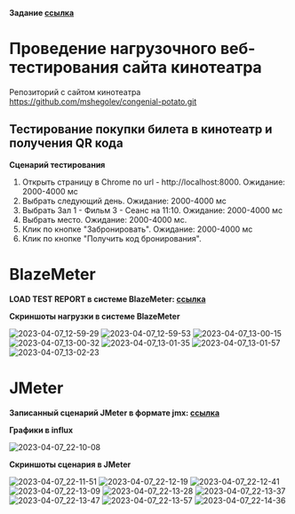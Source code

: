 **Задание [ссылка](https://github.com/netology-code/loadqa-homeworks/blob/main/3.Load%20web/homework_lecture3.md)**

# Проведение нагрузочного веб-тестирования сайта кинотеатра

Репозиторий с сайтом кинотеатра https://github.com/mshegolev/congenial-potato.git
## Тестирование покупки билета в кинотеатр и получения QR кода

**Cценарий тестирования**
1. Открыть страницу в Chrome по url - http://localhost:8000. Ожидание: 2000-4000 мс
2. Выбрать следующий день. Ожидание: 2000-4000 мс
3. Выбрать Зал 1 - Фильм 3 - Сеанс на 11:10. Ожидание: 2000-4000 мс
4. Выбрать место. Ожидание: 2000-4000 мс. 
5. Клик по кнопке "Забронировать". Ожидание: 2000-4000 мс
6. Клик по кнопке "Получить код бронирования".

# BlazeMeter
**LOAD TEST REPORT в системе BlazeMeter: [ссылка](https://a.blazemeter.com/app/executive-summary/index.html?master_id=67319227&selectedTimeMeasure=milliseconds#/)**

**Cкриншоты нагрузки в системе BlazeMeter**

![2023-04-07_12-59-29](https://user-images.githubusercontent.com/105548819/230682040-77717de6-9058-4f01-afdb-a218764dd4e5.png)
![2023-04-07_12-59-53](https://user-images.githubusercontent.com/105548819/230682043-06a3f169-6437-4494-8e56-c2552ac2662e.png)
![2023-04-07_13-00-15](https://user-images.githubusercontent.com/105548819/230682046-30e4f86a-b6f8-49be-ab6f-11dc53451492.png)
![2023-04-07_13-00-32](https://user-images.githubusercontent.com/105548819/230682047-3a60aff6-53b3-4189-baa2-b63f39c4b426.png)
![2023-04-07_13-01-35](https://user-images.githubusercontent.com/105548819/230682048-97c2e946-20ce-4209-93a5-edc6ae8032db.png)
![2023-04-07_13-01-57](https://user-images.githubusercontent.com/105548819/230682050-460ad523-52e7-4c5d-aa2f-81958501c82f.png)
![2023-04-07_13-02-23](https://user-images.githubusercontent.com/105548819/230682051-361f133d-7c4a-4ed4-9358-d98ca5ae5bcc.png)

# JMeter

**Записанный сценарий JMeter в формате jmx: [ссылка](https://github.com/VisYar/HW3-websiteCinema/blob/master/Cinema%2004-07-23.jmx)**

**Графики в influx**

![2023-04-07_22-10-08](https://user-images.githubusercontent.com/105548819/230682183-3441cae6-a687-493d-bd89-bed9fd713a41.png)

**Cкриншоты сценария в JMeter**

![2023-04-07_22-11-51](https://user-images.githubusercontent.com/105548819/230682184-3dcfe9db-cd31-4833-8d65-809463ef86d3.png)
![2023-04-07_22-12-19](https://user-images.githubusercontent.com/105548819/230682185-417c6ca6-1010-411e-8c77-cecb8cad4286.png)
![2023-04-07_22-12-41](https://user-images.githubusercontent.com/105548819/230682188-a74cbab4-9160-49fc-bc21-fc7986dff5df.png)
![2023-04-07_22-13-09](https://user-images.githubusercontent.com/105548819/230682189-34e95aed-4c96-4c8c-8e5f-ebfd8a2d6d97.png)
![2023-04-07_22-13-28](https://user-images.githubusercontent.com/105548819/230682191-48f9fe22-073a-4651-ab1b-95c03582bace.png)
![2023-04-07_22-13-37](https://user-images.githubusercontent.com/105548819/230682192-d5809d84-c44c-42a9-acb3-565cacbb9cd0.png)
![2023-04-07_22-13-47](https://user-images.githubusercontent.com/105548819/230682194-956bb85b-3b90-442e-b1e3-b83bdfc19dad.png)
![2023-04-07_22-13-57](https://user-images.githubusercontent.com/105548819/230682196-fbdbfeca-1afa-4c09-88b4-990ab9a795ab.png)
![2023-04-07_22-14-36](https://user-images.githubusercontent.com/105548819/230682198-1c5cef69-0ee3-4486-8330-b0e1f6efc071.png)

